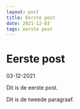 ```yaml
---
layout: post
title: Eerste post
date: 2021-12-03
tags: eerste post
---
```

# Eerste post

03-12-2021

Dit is de eerste post.

Dit is de tweede paragraaf.

